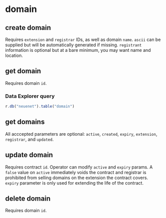 # domain

## create domain

Requires `extension` and `registrar` IDs, as well as domain `name`. `ascii` can be supplied but will be automatically generated if missing. `registrant` information is optional but at a bare minimum, you may want name and location.



## get domain

Requires domain `id`.

### Data Explorer query
```js
r.db("neuenet").table("domain")
```



## get domains

All acccepted parameters are optional: `active`, `created`, `expiry`, `extension`, `registrar`, and `updated`.



## update domain

Requires contract `id`. Operator can modify `active` and `expiry` params. A `false` value on `active` immediately voids the contract and registrar is prohibited from selling domains on the extension the contract covers. `expiry` parameter is only used for extending the life of the contract.



## delete domain

Requires domain `id`.
